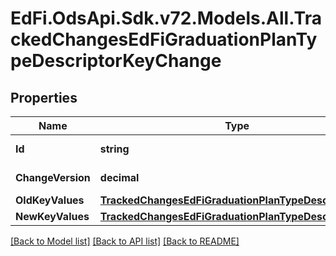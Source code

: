 # EdFi.OdsApi.Sdk.v72.Models.All.TrackedChangesEdFiGraduationPlanTypeDescriptorKeyChange

## Properties

Name | Type | Description | Notes
------------ | ------------- | ------------- | -------------
**Id** | **string** | Resource identifier | [optional] 
**ChangeVersion** | **decimal** | Change version | [optional] 
**OldKeyValues** | [**TrackedChangesEdFiGraduationPlanTypeDescriptorKey**](TrackedChangesEdFiGraduationPlanTypeDescriptorKey.md) |  | [optional] 
**NewKeyValues** | [**TrackedChangesEdFiGraduationPlanTypeDescriptorKey**](TrackedChangesEdFiGraduationPlanTypeDescriptorKey.md) |  | [optional] 

[[Back to Model list]](../README.md#documentation-for-models) [[Back to API list]](../README.md#documentation-for-api-endpoints) [[Back to README]](../README.md)

